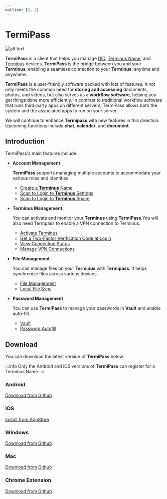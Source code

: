```yaml
---
outline: [2, 3]
---
```


# TermiPass

![alt text](/images/how-to/termipass/termipass.jpg)

**TermiPass** is a client that helps you manage [DID](../../overview/snowinning/concepts.md#decentralized-identifier), [Terminus Name](../../overview/snowinning/terminus-name.md), and [Terminus](../../overview/terminus/overview.md) devices. **TermiPass** is the bridge between you and your **Terminus**, enabling a seamless connection to your **Terminus**, anytime and anywhere.

**TermiPass** is a user-friendly software packed with lots of features. It not only meets the common need for **storing and accessing** documents, photos, and videos, but also serves as a **workflow software**, helping you get things done more efficiently. In contrast to traditional workflow software that runs third-party apps on different servers, TermiPass allows both the system and the associated apps to run on your server.

We will continue to enhance **Termipass** with new features in this direction. Upcoming functions include **chat**, **calendar**, and **document**.

## Introduction

TermiPass's main features include:

- **Account Management**

  **TermiPass** supports managing multiple accounts to accommodate your various roles and identities.

  - [Create a **Terminus** Name](./account/index.md#create-an-account)
  - [Scan to Login to **Terminus** Settings](../terminus/settings/backup.md#login-to-terminus-space)
  - [Scan to Login to **Terminus** Space](../space/account.md#log-in)

- **Terminus Management**

  You can activate and monitor your **Terminus** using **TermiPass**.You will also need Termpass to enable a VPN connection to Terminus.

  - [Activate Terminus](../terminus/setup/wizard.md)
  - [Get a Two-Factor Verification Code at Login](../terminus/setup/login.md#two-factor-verification)
  - [View Connection Status](./manage-terminus.md#connection-status)
  - [Manage VPN Connections](./manage-terminus.md#vpn-connection)

- **File Management**

  You can manage files on your **Terminus** with **Termipass**. It helps synchronize files across various devices.

  - [File Management](../terminus/files/index.md)
  - [Local File Sync](./local-file-sync.md)

- **Password Management**

  You can use **TermiPass** to manage your passwords in **Vault** and enable auto-fill.

  - [Vault](../terminus/vault/index.md)
  - [Password Autofill](./password-autofill.md)

## Download

You can download the latest version of **TermiPass** below.

:::info
Only the Android and iOS versions of **TermiPass** can register for a Terminus Name.
:::

### Android

[Download from Github](https://github.com/beclab/TermiPass/releases/download/v0.4.64/TermiPass_18_v0.4.64_2024-05-28_21-04.apk)

### iOS

[Install from AppStore](https://apps.apple.com/app/termipass/id6448082605)

### Windows

[Download from Github](https://github.com/beclab/TermiPass/releases/download/v0.4.64/TermiPass.exe)

### Mac

[Download from Github](https://github.com/beclab/TermiPass/releases/download/v0.4.64/TermiPass.dmg)

### Chrome Extension

[Download from Github](https://github.com/beclab/TermiPass/releases/download/v0.4.64/TermiPass.chrome.zip)
